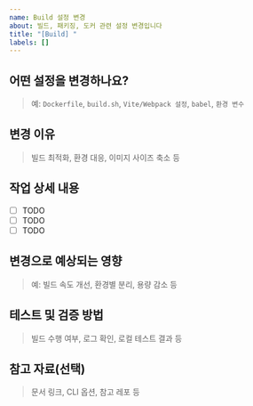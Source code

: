 ```yaml
---
name: Build 설정 변경
about: 빌드, 패키징, 도커 관련 설정 변경입니다
title: "[Build] "
labels: []
---
```


## 어떤 설정을 변경하나요?

> 예: `Dockerfile`, `build.sh`, `Vite/Webpack 설정`, `babel`, `환경 변수`

## 변경 이유

> 빌드 최적화, 환경 대응, 이미지 사이즈 축소 등

## 작업 상세 내용

- [ ] TODO
- [ ] TODO
- [ ] TODO

## 변경으로 예상되는 영향

> 예: 빌드 속도 개선, 환경별 분리, 용량 감소 등

## 테스트 및 검증 방법

> 빌드 수행 여부, 로그 확인, 로컬 테스트 결과 등

## 참고 자료(선택)

> 문서 링크, CLI 옵션, 참고 레포 등
